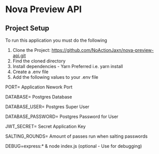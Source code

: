 # Nova Preview API

## Project Setup
To run this application you must do the following
1. Clone the Project: https://github.com/NoActionJaxn/nova-preview-api.git
2. Find the cloned directory
3. Install dependencies - Yarn Preferred i.e. yarn install
4. Create a .env file
4. Add the following values to your .env file

PORT= Application Nework Port 

DATABASE= Postgres Database

DATABASE_USER= Postgres Super User

DATABASE_PASSWORD= Postgres Password for User

JWT_SECRET= Secret Application Key

SALTING_ROUNDS= Amount of passes run when salting passwords

DEBUG=express:* & node index.js (optional - Use for debugging)
